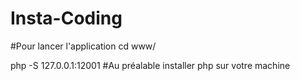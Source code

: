 # Insta-Coding
 #Pour lancer l'application
 cd www/

 php -S 127.0.0.1:12001
#Au préalable installer php sur votre machine

